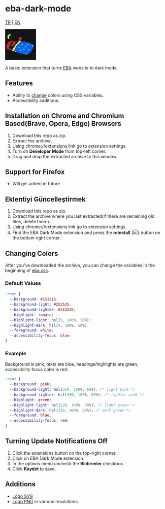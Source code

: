 # eba-dark-mode

[TR](README.md) | [EN](README.en.md)

<img src="./img/svg/logo.svg" width="100px">

A basic extension that turns [EBA](https://eba.gov.tr) website to dark mode.

## Features

- Ability to [change](#Changing-Colors) colors using CSS variables.
- Accessibility additions.

## Installation on Chrome and Chromium Based(Brave, Opera, Edge) Browsers

1. Download this repo as zip.
2. Extract the archive.
3. Using chrome://extensions link go to extension settings.
4. Turn on **Developer Mode** from top-left corner.
5. Drag and drop the extracted archive to this window.

## Support for Firefox

- Will get added in future

## Eklentiyi Güncelleştirmek

1. Download this repo as zip.
2. Extract the archive where you last extracted(if there are remaining old files, delete them).
3. Using chrome://extensions link go to extension settings.
4. Find the EBA Dark Mode extension and press the **reinstall** (<img src="https://www.iconsdb.com/icons/preview/white/refresh-2-xxl.png" width=12px>) button on the bottom right corner.

## Changing Colors

After you've downloaded the archive, you can change the variables in the beginning of [eba.css](./eba.css).

### Default Values

```css
:root {
  --background: #151515;
  --background-light: #252525;
  --background-lighter: #353535;
  --highlight: tomato;
  --highlight-light: hsl(9, 100%, 78%);
  --highlight-dark: hsl(9, 100%, 50%);
  --foreground: white;
  --accessibility-focus: blue;
}
```

### Example

Background is pink, texts are blue, headings/highlights are green, accessibility focus color is red:

```css
:root {
  --background: pink;
  --background-light: hsl(350, 100%, 60%); /* light pink */
  --background-lighter: hsl(350, 100%, 50%); /* lighter pink */
  --highlight: green;
  --highlight-light: hsl(120, 100%, 50%); /* light green */
  --highlight-dark: hsl(120, 100%, 30%); /* dark green */
  --foreground: blue;
  --accessibility-focus: red;
}
```

## Turning Update Notifications Off

1. Click the extensions button on the top-right corner.
2. Click on EBA Dark Mode extension.
3. In the options menu uncheck the **Bildirimler** checkbox.
4. Click **Kaydet** to save.

## Additions

- [Logo SVG](./img/svg)
- [Logo PNG](./img) in various resolutions.
